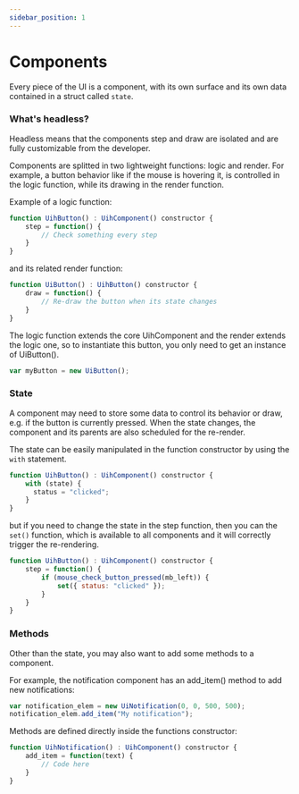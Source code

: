 ```yaml
---
sidebar_position: 1
---
```


# Components

Every piece of the UI is a component, with its own surface and its own data contained in a struct called `state`.

### What's headless?

Headless means that the components step and draw are isolated and are fully customizable from the developer.

Components are splitted in two lightweight functions: logic and render. For example, a button behavior like if the mouse is hovering it, is controlled in the logic function, while its drawing in the render function.

Example of a logic function:

```js
function UihButton() : UihComponent() constructor {
    step = function() {
        // Check something every step
    }
}
```

and its related render function:

```js
function UiButton() : UihButton() constructor {
    draw = function() {
        // Re-draw the button when its state changes
    }
}
```

The logic function extends the core UihComponent and the render extends the logic one, so to instantiate this button, you only need to get an instance of UiButton().


```js
var myButton = new UiButton();
```

### State

A component may need to store some data to control its behavior or draw, e.g. if the button is currently pressed. When the state changes, the component and its parents are also scheduled for the re-render.

The state can be easily manipulated in the function constructor by using the `with` statement.

```js
function UihButton() : UihComponent() constructor {
    with (state) {
      status = "clicked";
    }
}
```

but if you need to change the state in the step function, then you can the `set()` function, which is available to all components and it will correctly trigger the re-rendering.

```js
function UihButton() : UihComponent() constructor {
    step = function() {
        if (mouse_check_button_pressed(mb_left)) {	
            set({ status: "clicked" });
        }
    }
}
```

### Methods

Other than the state, you may also want to add some methods to a component.

For example, the notification component has an add_item() method to add new notifications:

```js
var notification_elem = new UiNotification(0, 0, 500, 500);
notification_elem.add_item("My notification");
```

Methods are defined directly inside the functions constructor:

```js
function UihNotification() : UihComponent() constructor {
    add_item = function(text) {
        // Code here
    }
}
```
